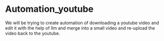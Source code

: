 # Automation_youtube
We will be trying to create automation of downloading a youtube video and edit it with the help of llm and merge into a small video and re-upload the video back to the youtube.
